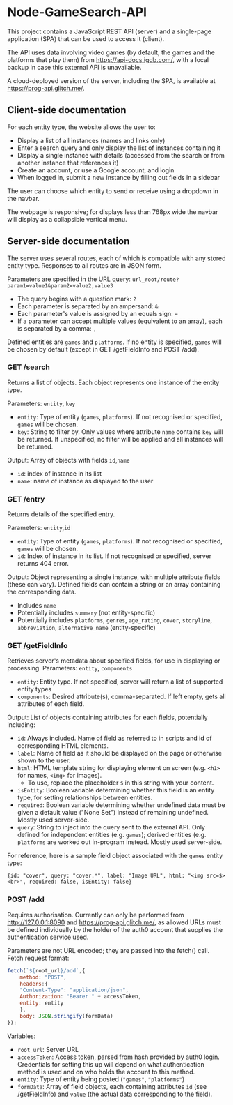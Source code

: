 # Node-GameSearch-API

This project contains a JavaScript REST API (server) and a single-page
application (SPA) that can be used to access it (client).

The API uses data involving video games (by default, the games and the platforms that play them) from https://api-docs.igdb.com/,
with a local backup in case this external API is unavailable.

A cloud-deployed version of the server, including the SPA, is available at https://prog-api.glitch.me/.

## Client-side documentation

For each entity type, the website allows the user to:
- Display a list of all instances (names and links only)
- Enter a search query and only display the list of instances containing it
- Display a single instance with details (accessed from the search or from another instance that references it)
- Create an account, or use a Google account, and login
- When logged in, submit a new instance by filling out fields in a sidebar

The user can choose which entity to send or receive using a dropdown in the navbar.

The webpage is responsive; for displays less than 768px wide the navbar will display as a collapsible vertical menu. 


## Server-side documentation

The server uses several routes, each of which is compatible with any stored entity type. Responses to all routes are in JSON form.

Parameters are specified in the URL query: `url_root/route?param1=value1&param2=value2,value3`
- The query begins with a question mark: `?`
- Each parameter is separated by an ampersand: `&`
- Each parameter's value is assigned by an equals sign: `=`
- If a parameter can accept multiple values (equivalent to an array), each is separated by a comma: `,` 

Defined entities are `games` and `platforms`. If no entity is specified, `games` will be chosen by default (except in GET /getFieldInfo and POST /add).

### GET /search
Returns a list of objects. Each object represents one instance of the entity type.

Parameters: `entity`, `key`
- `entity`: Type of entity (`games`, `platforms`). If not recognised or specified, `games` will be chosen.
- `key`: String to filter by. Only values where attribute `name` contains `key` will be returned. If unspecified, no filter will be applied and all instances will be returned.

Output: Array of objects with fields `id`,`name`
 - `id`: index of instance in its list
 - `name`: name of instance as displayed to the user

### GET /entry
Returns details of the specified entry.

Parameters: `entity`,`id`
- `entity`: Type of entity (`games`, `platforms`). If not recognised or specified, `games` will be chosen.
- `id`: Index of instance in its list. If not recognised or specified, server returns 404 error.

Output: Object representing a single instance, with multiple attribute fields (these can vary).
Defined fields can contain a string or an array containing the corresponding data.

- Includes `name`
- Potentially includes `summary` (not entity-specific)
- Potentially includes `platforms`, `genres`, `age_rating`, `cover`, `storyline`, `abbreviation`, `alternative_name` (entity-specific)

### GET /getFieldInfo
Retrieves server's metadata about specified fields, for use in displaying or processing.
Parameters: `entity`, `components`
- `entity`: Entity type. If not specified, server will return a list of supported entity types
- `components`: Desired attribute(s), comma-separated. If left empty, gets all attributes of each field.

Output: List of objects containing attributes for each fields, potentially including:
- `id`: Always included. Name of field as referred to in scripts and id of corresponding HTML elements.
- `label`: Name of field as it should be displayed on the page or otherwise shown to the user.
- `html`: HTML template string for displaying element on screen (e.g. `<h1>` for names, `<img>` for images).
  - To use, replace the placeholder `$` in this string with your content.
- `isEntity`: Boolean variable determining whether this field is an entity type, for setting relationships between entities.
- `required`: Boolean variable determining whether undefined data must be given a default value ("None Set") instead of remaining undefined.
Mostly used server-side.  
- `query`: String to inject into the query sent to the external API.
Only defined for independent entities (e.g. `games`); derived entities (e.g. `platforms` are worked out in-program instead. Mostly used server-side.

For reference, here is a sample field object associated with the `games` entity type: 

`{id: "cover", query: "cover.*", label: "Image URL", html: "<img src=$><br>", required: false, isEntity: false}`

### POST /add
Requires authorisation. Currently can only be performed from http://127.0.0.1:8090 and  https://prog-api.glitch.me/,
as allowed URLs must be defined individually by the holder of the auth0 account that supplies the authentication service used.

Parameters are not URL encoded; they are passed into the fetch() call.
Fetch request format:
```javascript
fetch(`${root_url}/add`,{
    method: "POST",
    headers:{
    "Content-Type": "application/json",
    Authorization: "Bearer " + accessToken,
    entity: entity
    },
    body: JSON.stringify(formData)
});
```
Variables:
- `root_url`: Server URL
- `accessToken`: Access token, parsed from hash provided by auth0 login.
Credentials for setting this up will depend on what authentication method
is used and on who holds the account to this method.
- `entity`: Type of entity being posted (`"games"`, `"platforms"`)
- `formData`: Array of field objects, each containing attributes `id`
(see /getFieldInfo) and `value` (the actual data corresponding to the field).
